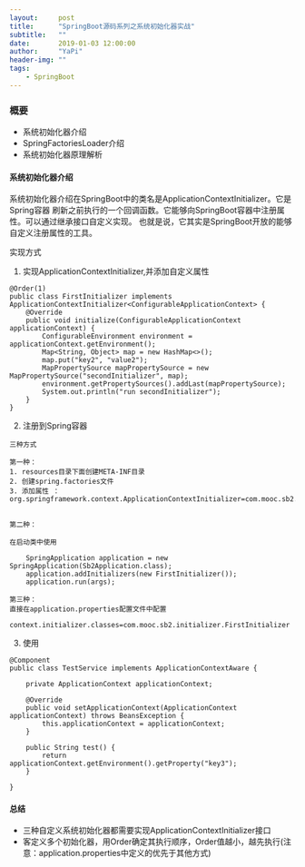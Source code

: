 ```yaml
---
layout:     post
title:      "SpringBoot源码系列之系统初始化器实战"
subtitle:   ""
date:       2019-01-03 12:00:00
author:     "YaPi"
header-img: ""
tags:
    - SpringBoot
---
```


### 概要

- 系统初始化器介绍
- SpringFactoriesLoader介绍
- 系统初始化器原理解析


#### 系统初始化器介绍

系统初始化器介绍在SpringBoot中的类名是ApplicationContextInitializer。它是Spring容器
刷新之前执行的一个回调函数。它能够向SpringBoot容器中注册属性。可以通过继承接口自定义实现。
也就是说，它其实是SpringBoot开放的能够自定义注册属性的工具。

实现方式

1. 实现ApplicationContextInitializer,并添加自定义属性
```
@Order(1)
public class FirstInitializer implements ApplicationContextInitializer<ConfigurableApplicationContext> {
    @Override
    public void initialize(ConfigurableApplicationContext applicationContext) {
        ConfigurableEnvironment environment = applicationContext.getEnvironment();
        Map<String, Object> map = new HashMap<>();
        map.put("key2", "value2");
        MapPropertySource mapPropertySource = new MapPropertySource("secondInitializer", map);
        environment.getPropertySources().addLast(mapPropertySource);
        System.out.println("run secondInitializer");
    }
}
```

2. 注册到Spring容器

```
三种方式

第一种：
1. resources目录下面创建META-INF目录
2. 创建spring.factories文件
3. 添加属性 ： org.springframework.context.ApplicationContextInitializer=com.mooc.sb2.initializer.FirstInitializer


第二种：

在启动类中使用

    SpringApplication application = new SpringApplication(Sb2Application.class);
    application.addInitializers(new FirstInitializer());
    application.run(args);

第三种：
直接在application.properties配置文件中配置

context.initializer.classes=com.mooc.sb2.initializer.FirstInitializer

```

3. 使用

```
@Component
public class TestService implements ApplicationContextAware {

    private ApplicationContext applicationContext;

    @Override
    public void setApplicationContext(ApplicationContext applicationContext) throws BeansException {
        this.applicationContext = applicationContext;
    }

    public String test() {
        return applicationContext.getEnvironment().getProperty("key3");
    }

}
```

#### 总结

- 三种自定义系统初始化器都需要实现ApplicationContextInitializer接口
- 客定义多个初始化器，用Order确定其执行顺序，Order值越小，越先执行(注意：application.properties中定义的优先于其他方式)
